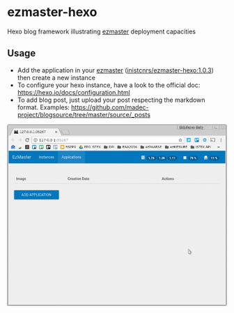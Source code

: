 # ezmaster-hexo
Hexo blog framework illustrating [ezmaster](https://github.com/Inist-CNRS/ezmaster) deployment capacities

## Usage

- Add the application in your [ezmaster](https://github.com/Inist-CNRS/ezmaster) ([inistcnrs/ezmaster-hexo:1.0.3](https://hub.docker.com/r/inistcnrs/ezmaster-hexo/tags/)) then create a new instance
- To configure your hexo instance, have a look to the official doc: https://hexo.io/docs/configuration.html
- To add blog post, just upload your post respecting the markdown format. Examples: https://github.com/madec-project/blogsource/tree/master/source/_posts 

![screencast of an example in ezmaster](/anim.gif)
